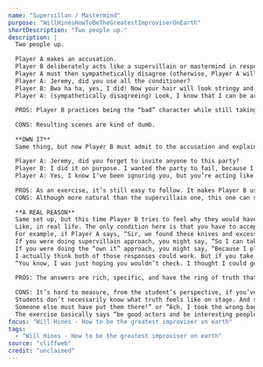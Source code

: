 ```yaml
---
name: "Supervillan / Mastermind"
purpose: "WillHinesHowToBeTheGreatestImproviserOnEarth"
shortDescription: "Two people up."
description: |
  Two people up.
  
  Player A makes an accusation.
  Player B deliberately acts like a supervillain or mastermind in response.
  Player A must then sympathetically disagree (otherwise, Player A will often get too angry).
  Player A: Jeremy, did you use all the conditioner?
  Player B: Bwa ha ha, yes, I did! Now your hair will look stringy and flawed! And I shall look more beautiful by comparison!
  Player A: (sympathetically disagreeing) Look, I know that I can be arrogant about my hair, but this is really going too far.
  
  PROS: Player B practices being the “bad” character while still taking full ownership of the accusation. The sympathetic disagreement prevents Player A from attacking too aggressively. It lets Player B catch their breath and fully digest this position they have been gifted. The exercise is silly and entertaining and fun. It’s clear and easy to measure if you’ve done it right.
  
  CONS: Resulting scenes are kind of dumb.
  
  **OWN IT**
  Same thing, but now Player B must admit to the accusation and explain why as a “normal” person, not a supervillain. Player A still sympathetically disagrees.
  
  Player A: Jeremy, did you forget to invite anyone to this party?
  Player B: I did it on purpose. I wanted the party to fail, because I’m jealous of you having friends besides me.
  Player A: Yes, I know I’ve been ignoring you, but you’re acting like a child!
  
  PROS: As an exercise, it’s still easy to follow. It makes Player B use the accusation as a way of learning more about his or her character. In an improv scene, this strategy will actually work very often.
  CONS: Although more natural than the supervillain one, this one can still feel forced and contrived, and the scenes all take on a similar feel.
  
  **A REAL REASON**
  Same set up, but this time Player B tries to feel why they would have done such a thing for real.
  Like, in real life. The only condition here is that you have to accept without argument that you really have done the thing: you can’t change it so you didn’t do it, or say that you didn’t do it on purpose.
  For example, if Player A says, “Sir, we found these knives and excessive liquids in your luggage. Why were you sneaking these onto the plane?”
  If you were doing supervillain approach, you might say, “So I can take over the skies!”
  If you were doing the “own it” approach, you might say, “Because I plan on using them to bully other passengers up there.”
  I actually think both of those responses could work. But if you take a moment and try to feel why you might really have done it, I bet you’d take a moment to consider, and then say something like this:
  “You know, I was just hoping you wouldn’t check. I thought I could get away with it. I think the TSA policies are kinda dumb. I’m not planning anything bad, and I just didn’t care to follow your rules.”
  
  PROS: The answers are rich, specific, and have the ring of truth that makes improv compelling. This is what the best improvisers often do when endowed with a strange situation. It is the best approach in actual scenes.
  
  CONS: It’s hard to measure, from the student’s perspective, if you’ve done this right.
  Students don’t necessarily know what truth feels like on stage. And since there are so few restrictions on how you respond, many students will inadvertently deflect: “I don’t know!
  Someone else must have put them there!” or “Ach, I took the wrong bag by mistake!”
  The exercise basically says “be good actors and be interesting people,” which is not the most helpful instruction, but this is the best approach in a scene. Give a “real” answer
focus: "Will Hines - How to be the greatest improviser on earth"
tags:
  - "Will Hines - How to be the greatest improviser on earth"
source: "cliffweb"
credit: "unclaimed"
---
```

